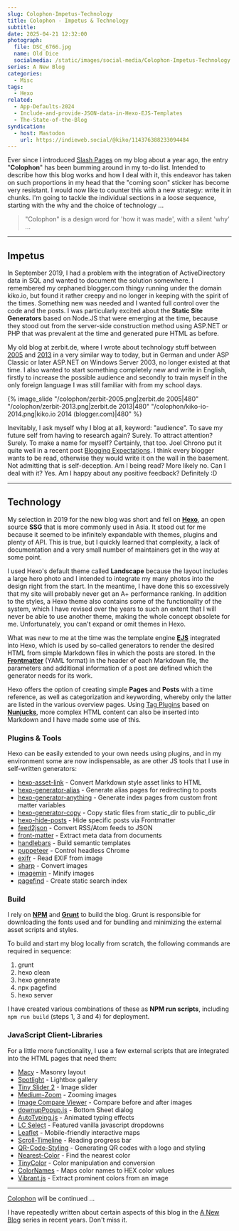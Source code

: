 ```yaml
---
slug: Colophon-Impetus-Technology
title: Colophon - Impetus & Technology
subtitle:
date: 2025-04-21 12:32:00
photograph:
  file: DSC_6766.jpg
  name: Old Dice
  socialmedia: /static/images/social-media/Colophon-Impetus-Technology.png
series: A New Blog
categories:
  - Misc
tags:
  - Hexo
related:
  - App-Defaults-2024
  - Include-and-provide-JSON-data-in-Hexo-EJS-Templates
  - The-State-of-the-Blog
syndication:
  - host: Mastodon
    url: https://indieweb.social/@kiko/114376388233094484
---
```


Ever since I introduced [Slash Pages](/slashes) on my blog about a year ago, the entry "**Colophon**" has been bumming around in my to-do list. Intended to describe how this blog works and how I deal with it, this endeavor has taken on such proportions in my head that the "coming soon" sticker has become very resistant. I would now like to counter this with a new strategy: write it in chunks. I'm going to tackle the individual sections in a loose sequence, starting with the why and the choice of technology ...

<!-- more -->

> "Colophon" is a design word for 'how it was made', with a silent 'why' ...

---

## Impetus

In September 2019, I had a problem with the integration of ActiveDirectory data in SQL and wanted to document the solution somewhere. I remembered my orphaned blogger.com thingy running under the domain kiko.io, but found it rather creepy and no longer in keeping with the spirit of the times. Something new was needed and I wanted full control over the code and the posts. I was particularly excited about the **Static Site Generators** based on Node.JS that were emerging at the time, because they stood out from the server-side construction method using ASP.NET or PHP that was prevalent at the time and generated pure HTML as before.

My old blog at zerbit.de, where I wrote about technology stuff between [2005](https://web.archive.org/web/20050508184754/http://www.zerbit.de/index.asp) and [2013](https://web.archive.org/web/20130117000914/http://zerbit.de/default.aspx) in a very similar way to today, but in German and under ASP Classic or later ASP.NET on Windows Server 2003, no longer existed at that time. I also wanted to start something completely new and write in English, firstly to increase the possible audience and secondly to train myself in the only foreign language I was still familiar with from my school days.

{% image_slide
  "/colophon/zerbit-2005.png|zerbit.de 2005|480"
  "/colophon/zerbit-2013.png|zerbit.de 2013|480"
  "/colophon/kiko-io-2014.png|kiko.io 2014 (blogger.com)|480"
%}

Inevitably, I ask myself why I blog at all, keyword: "audience". To save my future self from having to research again? Surely. To attract attention? Surely. To make a name for myself? Certainly, that too. Joel Chrono put it quite well in a recent post [Blogging Expectations](https://joelchrono.xyz/blog/blogging-expectations/). I think every blogger wants to be read, otherwise they would write it on the wall in the basement. Not admitting that is self-deception. Am I being read? More likely no. Can I deal with it? Yes. Am I happy about any positive feedback? Definitely :D

---

## Technology

My selection in 2019 for the new blog was short and fell on [**Hexo**](https://hexo.io), an open source **SSG** that is more commonly used in Asia. It stood out for me because it seemed to be infinitely expandable with themes, plugins and plenty of API. This is true, but I quickly learned that complexity, a lack of documentation and a very small number of maintainers get in the way at some point.

I used Hexo's default theme called **Landscape** because the layout includes a large hero photo and I intended to integrate my many photos into the design right from the start. In the meantime, I have done this so excessively that my site will probably never get an A+ performance ranking. In addition to the styles, a Hexo theme also contains some of the functionality of the system, which I have revised over the years to such an extent that I will never be able to use another theme, making the whole concept obsolete for me. Unfortunately, you can't expand or omit themes in Hexo.

What was new to me at the time was the template engine [**EJS**](https://ejs.co/) integrated into Hexo, which is used by so-called generators to render the desired HTML from simple Markdown files in which the posts are stored. In the [**Frontmatter**](https://dev.to/dailydevtips1/what-exactly-is-frontmatter-123g) (YAML format) in the header of each Markdown file, the parameters and additional information of a post are defined which the generator needs for its work.

Hexo offers the option of creating simple **Pages** and **Posts** with a time reference, as well as categorization and keywording, whereby only the latter are listed in the various overview pages. Using [Tag Plugins](/projects/hexo-tag-plugins/) based on [**Nunjucks**](https://mozilla.github.io/nunjucks/), more complex HTML content can also be inserted into Markdown and I have made some use of this.

### Plugins & Tools

Hexo can be easily extended to your own needs using plugins, and in my environment some are now indispensable, as are other JS tools that I use in self-written generators:

- [hexo-asset-link](https://github.com/liolok/hexo-asset-link) - Convert Markdown style asset links to HTML
- [hexo-generator-alias](https://github.com/hexojs/hexo-generator-alias) - Generate alias pages for redirecting to posts
- [hexo-generator-anything](https://github.com/kristofzerbe/hexo-generator-anything/tree/main) - Generate index pages from custom front matter variables
- [hexo-generator-copy](https://github.com/niahoo/hexo-generator-copy) - Copy static files from static_dir to public_dir
- [hexo-hide-posts](https://github.com/prinsss/hexo-hide-posts) - Hide specific posts via Frontmatter
- [feed2json](https://github.com/earthboundkid/feed2json) - Convert RSS/Atom feeds to JSON
- [front-matter](https://github.com/jxson/front-matter) - Extract meta data from documents
- [handlebars](https://github.com/handlebars-lang/handlebars.js) - Build semantic templates
- [puppeteer](https://github.com/puppeteer/puppeteer) - Control headless Chrome
- [exifr](https://github.com/MikeKovarik/exifr) - Read EXIF from image
- [sharp](https://github.com/lovell/sharp) - Convert images
- [imagemin](https://github.com/imagemin/imagemin) - Minify images
- [pagefind](https://github.com/cloudcannon/pagefind) - Create static search index

### Build

I rely on [**NPM**](https://www.npmjs.com/) and [**Grunt**](https://gruntjs.com/) to build the blog. Grunt is responsible for downloading the fonts used and for bundling and minimizing the external asset scripts and styles.

To build and start my blog locally from scratch, the following commands are required in sequence:

1. grunt
2. hexo clean
3. hexo generate
4. npx pagefind
5. hexo server

I have created various combinations of these as **NPM run scripts**, including `npm run build` (steps 1, 3 and 4) for deployment.

### JavaScript Client-Libraries

For a little more functionality, I use a few external scripts that are integrated into the HTML pages that need them:

- [Macy](https://github.com/bigbite/macy.js) - Masonry layout
- [Spotlight](https://github.com/nextapps-de/spotlight) - Lightbox gallery
- [Tiny Slider 2](https://github.com/ganlanyuan/tiny-slider) - Image slider
- [Medium-Zoom](https://github.com/francoischalifour/medium-zoom) - Zooming images
- [Image Compare Viewer](https://github.com/kylewetton/image-compare-viewer) - Compare before and after images
- [downupPopup.js](https://github.com/ali-dincer/downupPopup.js) - Bottom Sheet dialog
- [AutoTyping.js](https://github.com/tsanak/autotyping) - Animated typing effects
- [LC Select](https://github.com/LCweb-ita/LC-select) - Featured vanilla javascript dropdowns
- [Leaflet](https://leafletjs.com/) - Mobile-friendly interactive maps
- [Scroll-Timeline](https://github.com/flackr/scroll-timeline) - Reading progress bar
- [QR-Code-Styling](https://github.com/kozakdenys/qr-code-styling) - Generating QR codes with a logo and styling
- [Nearest-Color](https://github.com/dtao/nearest-color) - Find the nearest color
- [TinyColor](https://github.com/bgrins/TinyColor) - Color manipulation and conversion
- [ColorNames](https://github.com/timoxley/colornames) - Maps color names to HEX color values
- [Vibrant.js](https://github.com/jariz/vibrant.js/) - Extract prominent colors from an image

---

[Colophon](/colophon) will be continued ...

I have repeatedly written about certain aspects of this blog in the [A New Blog](/series/a-new-blog) series in recent years. Don't miss it.
